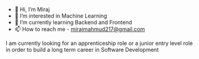 - 👋 Hi, I’m Miraj
- 👀 I’m interested in Machine Learning
- 🌱 I’m currently learning Backend and Frontend
- 📫 How to reach me - mirajmahmud217@gmail.com


I am currently looking for an apprenticeship role or a junior entry level role in order to build a long term career in Software Development 
